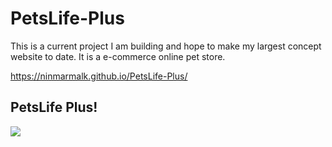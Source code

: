 # PetsLife-Plus
This is a current project I am building and hope to make my largest concept website to date. It is a e-commerce online pet store.

https://ninmarmalk.github.io/PetsLife-Plus/

## PetsLife Plus!

![](https://media.giphy.com/media/Ida7yho4IJwv0GBkZg/giphy-downsized-large.gif)
